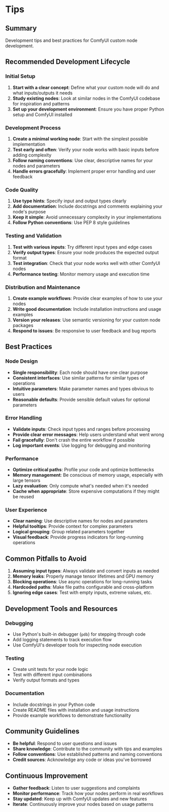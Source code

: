 # Tips

## Summary

Development tips and best practices for ComfyUI custom node development.

## Recommended Development Lifecycle

### Initial Setup

1. **Start with a clear concept**: Define what your custom node will do and what inputs/outputs it needs
2. **Study existing nodes**: Look at similar nodes in the ComfyUI codebase for inspiration and patterns
3. **Set up your development environment**: Ensure you have proper Python setup and ComfyUI installed

### Development Process

1. **Create a minimal working node**: Start with the simplest possible implementation
2. **Test early and often**: Verify your node works with basic inputs before adding complexity
3. **Follow naming conventions**: Use clear, descriptive names for your nodes and parameters
4. **Handle errors gracefully**: Implement proper error handling and user feedback

### Code Quality

1. **Use type hints**: Specify input and output types clearly
2. **Add documentation**: Include docstrings and comments explaining your node's purpose
3. **Keep it simple**: Avoid unnecessary complexity in your implementations
4. **Follow Python conventions**: Use PEP 8 style guidelines

### Testing and Validation

1. **Test with various inputs**: Try different input types and edge cases
2. **Verify output types**: Ensure your node produces the expected output format
3. **Test integration**: Check that your node works well with other ComfyUI nodes
4. **Performance testing**: Monitor memory usage and execution time

### Distribution and Maintenance

1. **Create example workflows**: Provide clear examples of how to use your nodes
2. **Write good documentation**: Include installation instructions and usage examples
3. **Version your releases**: Use semantic versioning for your custom node packages
4. **Respond to issues**: Be responsive to user feedback and bug reports

## Best Practices

### Node Design

- **Single responsibility**: Each node should have one clear purpose
- **Consistent interfaces**: Use similar patterns for similar types of operations
- **Intuitive parameters**: Make parameter names and types obvious to users
- **Reasonable defaults**: Provide sensible default values for optional parameters

### Error Handling

- **Validate inputs**: Check input types and ranges before processing
- **Provide clear error messages**: Help users understand what went wrong
- **Fail gracefully**: Don't crash the entire workflow if possible
- **Log important events**: Use logging for debugging and monitoring

### Performance

- **Optimize critical paths**: Profile your code and optimize bottlenecks
- **Memory management**: Be conscious of memory usage, especially with large tensors
- **Lazy evaluation**: Only compute what's needed when it's needed
- **Cache when appropriate**: Store expensive computations if they might be reused

### User Experience

- **Clear naming**: Use descriptive names for nodes and parameters
- **Helpful tooltips**: Provide context for complex parameters
- **Logical grouping**: Group related parameters together
- **Visual feedback**: Provide progress indicators for long-running operations

## Common Pitfalls to Avoid

1. **Assuming input types**: Always validate and convert inputs as needed
2. **Memory leaks**: Properly manage tensor lifetimes and GPU memory
3. **Blocking operations**: Use async operations for long-running tasks
4. **Hardcoded paths**: Make file paths configurable and cross-platform
5. **Ignoring edge cases**: Test with empty inputs, extreme values, etc.

## Development Tools and Resources

### Debugging

- Use Python's built-in debugger (`pdb`) for stepping through code
- Add logging statements to track execution flow
- Use ComfyUI's developer tools for inspecting node execution

### Testing

- Create unit tests for your node logic
- Test with different input combinations
- Verify output formats and types

### Documentation

- Include docstrings in your Python code
- Create README files with installation and usage instructions
- Provide example workflows to demonstrate functionality

## Community Guidelines

- **Be helpful**: Respond to user questions and issues
- **Share knowledge**: Contribute to the community with tips and examples
- **Follow conventions**: Use established patterns and naming conventions
- **Credit sources**: Acknowledge any code or ideas you've borrowed

## Continuous Improvement

- **Gather feedback**: Listen to user suggestions and complaints
- **Monitor performance**: Track how your nodes perform in real workflows
- **Stay updated**: Keep up with ComfyUI updates and new features
- **Iterate**: Continuously improve your nodes based on usage patterns
